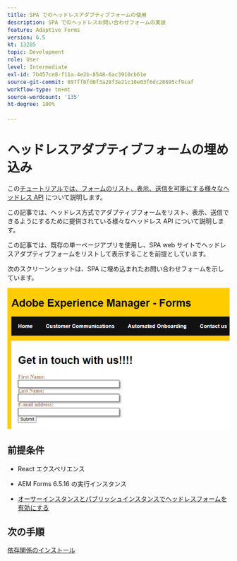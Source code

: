 ```yaml
---
title: SPA でのヘッドレスアダプティブフォームの使用
description: SPA でのヘッドレスお問い合わせフォームの実装
feature: Adaptive Forms
version: 6.5
kt: 13285
topic: Development
role: User
level: Intermediate
exl-id: 7b457ce8-f11a-4e2b-8548-6ac3910cb61e
source-git-commit: 097ff8fd0f3a28f3e21c10e03f6dc28695cf9caf
workflow-type: tm+mt
source-wordcount: '135'
ht-degree: 100%

---
```


# ヘッドレスアダプティブフォームの埋め込み

この[チュートリアルでは、フォームのリスト、表示、送信を可能にする様々なヘッドレス API](https://opensource.adobe.com/aem-forms-af-runtime/api/#section/Introduction) について説明します。

この記事では、ヘッドレス方式でアダプティブフォームをリスト、表示、送信できるようにするために提供されている様々なヘッドレス API について説明します。

この記事では、既存の単一ページアプリを使用し、SPA web サイトでヘッドレスアダプティブフォームをリストして表示することを前提としています。

次のスクリーンショットは、SPA に埋め込まれたお問い合わせフォームを示しています。

![contact-us-form](./assets/contact-us-form.png)

## 前提条件

* React エクスペリエンス

* AEM Forms 6.5.16 の実行インスタンス

* [オーサーインスタンスとパブリッシュインスタンスでヘッドレスフォームを有効にする](https://experienceleague.adobe.com/docs/experience-manager-headless-adaptive-forms/using/quick-setup/enable-headless-adaptive-forms-and-core-components.html?lang=ja)

## 次の手順

[依存関係のインストール](./install-af-react-libraries.md)
